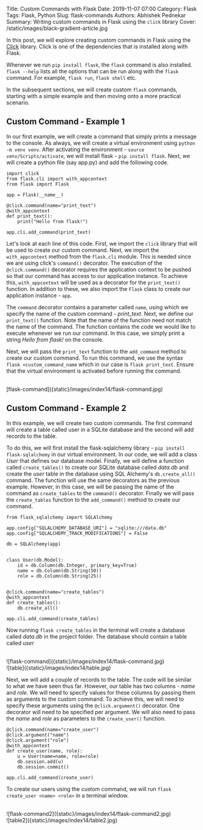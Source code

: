 Title: Custom Commands with Flask
Date: 2019-11-07 07:00
Category: Flask
Tags: Flask, Python
Slug: flask-commands
Authors: Abhishek Pednekar
Summary: Writing custom commands in Flask using the `click` library
Cover: /static/images/black-gradient-article.jpg

In this post, we will explore creating custom commands in Flask using the [Click](https://click.palletsprojects.com/en/7.x/) 
library. Click is one of the dependencies that is installed along with Flask. 

Whenever we run `pip install flask`, the `flask` command is also installed. `flask --help` lists all the options that can 
be run along with the `flask` command. For example, `flask run`, `flask shell` etc.

In the subsequent sections, we will create custom `flask` commands, starting with a simple example and then moving onto 
a more practical scenario.

## Custom Command - Example 1
In our first example, we will create a command that simply prints a message to the console. As always, we will create a 
virtual environment using `python -m venv venv`. After activating the environment - `source venv/Scripts/activate`, we will 
install flask - `pip install flask`. Next, we will create a python file (say app.py) and add the following code. 

```
import click
from flask.cli import with_appcontext
from flask import Flask

app = Flask(__name__)

@click.command(name="print_text")
@with_appcontext
def print_text():
    print("Hello from flask!")

app.cli.add_command(print_text)
```

Let's look at each line of this code. First, we import the `click` library that will be used to create our custom command. Next, we import 
the `with_appcontext` method from the `flask.cli` module. This is needed since we are using click's `command()` decorator. The execution of the 
`@click.command()` decorator requires the application context to be pushed so that our command has access to our application instance. To achieve 
this, `with_appcontext` will be used as a decorator for the `print_text()` function. In addition to these, we also import the `Flask` class to create 
our application instance - `app`.

The `command` decorator contains a parameter called `name`, using which we specify the name of the custom command - *print_text*. 
Next, we define our `print_text()` function. Note that the name of the function need not match the name of the command. 
The function contains the code we would like to execute whenever we run our command. In this case, we simply print a string 
*Hello from flask!* on the console.

Next, we will pass the `print_text` function to the `add_command` method to create our custom command. To run this command, we use the syntax `flask <custom_command_name` which in our case is 
`flask print_text`. Ensure that the virtual environment is activated before running the command.

<br/>
[flask-command]({static}/images/index14/flask-command.jpg)

## Custom Command - Example 2

In this example, we will create two custom commands. The first command will create a table called user in a SQLite database and the 
second will add records to the table.

To do this, we will first install the flask-sqlalchemy library - `pip install flask-sqlalchemy` in our virtual environment. In our code, we will add 
a class *User* that defines our database model. Finally, we will define a function called `create_tables()` to create our SQLite database called *data.db* and create the *user* table in the database using 
SQL Alchemy's `db.create_all()` command. The function will use the same decorators as the previous example. However, in this case, we will be passing the name of the command 
as `create_tables` to the `command()` decorator. Finally we will pass the `create_tables` function to the `add_command()` method to create our command.

```
from flask_sqlalchemy import SQLAlchemy

app.config["SQLALCHEMY_DATABASE_URI"] = "sqlite:///data.db"
app.config["SQLALCHEMY_TRACK_MODIFICATIONS"] = False

db = SQLAlchemy(app)


class User(db.Model):
    id = db.Column(db.Integer, primary_key=True)
    name = db.Column(db.String(50))
    role = db.Column(db.String(25))


@click.command(name="create_tables")
@with_appcontext
def create_tables():
    db.create_all()

app.cli.add_command(create_tables)
```

Now running `flask create_tables` in the terminal will create a database called *data.db* in the project folder. The database should contain a 
table called *user*

<br/>
![flask-command]({static}/images/index14/flask-command.jpg)

<br/>
![table]({static}/images/index14/table.jpg)

Next, we will add a couple of records to the table. The code will be similar to what we have seen thus far. However, our table has 
two columns - *name* and *role*. We will need to specify values for these columns by passing them as arguments to the custom command. 
To achieve this, we will need to specify these arguments using the `@click.argument()` decorator. One decorator will need to be 
specified per argument. We will also need to pass the *name* and *role* as parameters to the `create_user()` function. 
 
```
@click.command(name="create_user")
@click.argument("name")
@click.argument("role")
@with_appcontext
def create_user(name, role):
    u = User(name=name, role=role)
    db.session.add(u)
    db.session.commit()

app.cli.add_command(create_user)
```

To create our users using the custom command, we will run `flask create_user <name> <role>` in a terminal window.

<br/>
![flask-command2]({static}/images/index14/flask-command2.jpg)

<br/>
![table2]({static}/images/index14/table2.jpg)
